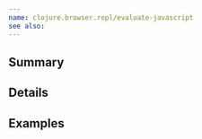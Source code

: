 ```yaml
---
name: clojure.browser.repl/evaluate-javascript
see also:
---
```


## Summary

## Details

## Examples
